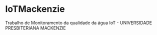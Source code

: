 # IoTMackenzie
Trabalho de Monitoramento da qualidade da água IoT - UNIVERSIDADE PRESBITERIANA MACKENZIE
